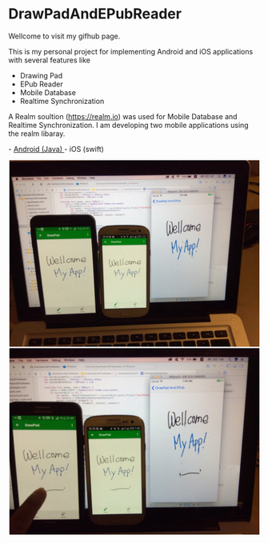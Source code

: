# DrawPadAndEPubReader

Wellcome to visit my gifhub page.

This is my personal project for implementing Android and iOS applications with several features like
- Drawing Pad
- EPub Reader
- Mobile Database 
- Realtime Synchronization 

A Realm soultion (https://realm.io) was used for Mobile Database and Realtime Synchronization.
I am developing two mobile applications using the realm libaray.

<p>
- <a href="https://github.com/hosung03/DrawPadAndEPubReader_android">Android (Java) </a>
- iOS (swift) 
</p>

<p align="center">
  <img src="ApplicaionsCapture_1.jpg" width="500"/>
  <img src="ApplicaionsCapture_2.jpg" width="500"/>
</p>
